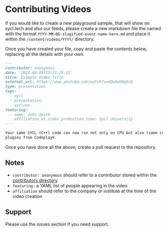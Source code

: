 # Contributing Videos

If you would like to create a new playground sample, that will show on sycl.tech and also our feeds, please create a new 
markdown file the named with the format `YYYY-MM-DD-slugified-event-name-here.md` and place it within the 
`/content/videos/YYYY/` directory.

Once you have created your file, copy and paste the contents below, replacing all the details with your own.

```markdown
---
contributor: anonymous
date: '2023-04-03T13:23:23.11'
title: Example Video Title
external_url: https://www.youtube.com/watch?v=dQw4w9WgXcQ
type: presentation
tags:
  - sycl
  - presentation
  - syclcon
featuring:
  - name: John Smith
    affiliation_at_video_production_time: Sycl University
---

Your same SYCL (C++) code can now run not only on CPU but also (same code) on GPUs by Nvidia® and AMD® with the new
plugins from Codeplay®.
```

Once you have done all the above, create a pull request to the repository.

## Notes

* `contributor: anonymous` should refer to a contributor stored within the [contributors directory](../contributors)
* `featuring:` a YAML list of people appearing in the video
* `affiliation` should refer to the company or institute at the time of the video creation

## Support

Please use the issues section if you need support.
